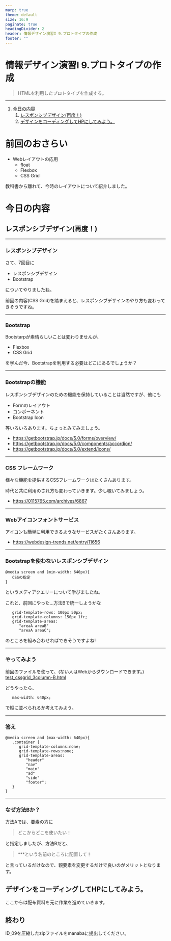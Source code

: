 ```yaml
---
marp: true
theme: default
size: 16:9
paginate: true
headingDivider: 2
header: 情報デザイン演習I 9.プロトタイプの作成
footer: ""
---
```


# 情報デザイン演習I 9.プロトタイプの作成<!-- omit in toc -->
> HTMLを利用したプロトタイプを作成する。

---
1. [今日の内容](#今日の内容)
   1. [レスポンシブデザイン(再度！)](#レスポンシブデザイン再度)
   2. [デザインをコーディングしてHPにしてみよう。](#デザインをコーディングしてhpにしてみよう)


# 前回のおさらい<!-- omit in toc -->
- Webレイアウトの応用
   - float
   - Flexbox
   - CSS Grid

教科書から離れて、今時のレイアウトについて紹介しました。

# 今日の内容

## レスポンシブデザイン(再度！)

---
### レスポンシブデザイン
さて、7回目に
- レスポンシブデザイン
- Bootstrap

についてやりましたね。

前回の内容(CSS Grid)を踏まえると、レスポンシブデザインのやり方も変わってきそうですね。

---
### Bootstrap
Bootstarpが素晴らしいことは変わりませんが、
- Flexbox
- CSS Grid

を学んだ今、Bootstrapを利用する必要はどこにあるでしょうか？

---
### Bootstrapの機能
レスポンシブデザインのための機能を保持していることは当然ですが、他にも
- Formのレイアウト
- コンポーネント
- Bootstrap Icon

等いろいろあります。ちょっとみてみましょう。

- https://getbootstrap.jp/docs/5.0/forms/overview/
- https://getbootstrap.jp/docs/5.0/components/accordion/
- https://getbootstrap.jp/docs/5.0/extend/icons/

---
### CSS フレームワーク
様々な機能を提供するCSSフレームワークはたくさんあります。

時代と共に利用のされ方も変わっていきます。少し覗いてみましょう。

- https://0115765.com/archives/6867

---
### Webアイコンフォントサービス
アイコンも簡単に利用できるようなサービスがたくさんあります。

- https://webdesign-trends.net/entry/11656

---
### Bootstrapを使わないレスポンシブデザイン
```
@media screen and (min-width: 640px){
   CSSの指定
}
```

というメディアクエリーについて学びましたね。

これと、前回にやった...方法Bで統一しようかな
```
   grid-template-rows: 100px 50px;
   grid-template-columns: 150px 1fr;
   grid-template-areas:
      "areaA areaB"
      "areaA areaC";
```
のところを組み合わせればできそうですよね!

---
### やってみよう
前回のファイルを使って、(ない人はWebからダウンロードできます。)
[test_cssgrid_3column-B.html](asset/test_cssgrid_3column-B.html)

どうやったら、
```
   max-width: 640px;
```

で縦に並べられるか考えてみよう。

---
### 答え
```
@media screen and (max-width: 640px){
   .container {
      grid-template-columns:none;
      grid-template-rows:none;
      grid-template-areas:
         "header"
         "nav"
         "main"
         "ad"
         "side"
         "footer";
   }
}
```

---
### なぜ方法Bか？
方法Aでは、要素の方に
> どこからどこを使いたい！

と指定しましたが、方法Bだと、

> ***という名前のところに配置して！

と言っているだけなので、親要素を変更するだけで良いのがメリットとなります。

## デザインをコーディングしてHPにしてみよう。

ここからは配布資料を元に作業を進めていきます。

## 終わり<!-- omit in toc -->

ID_09を圧縮したzipファイルをmanabaに提出してください。



